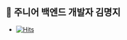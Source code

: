 <h2> 🐣 주니어 백엔드 개발자 김명지 </h2>

- [![Hits](https://hits.seeyoufarm.com/api/count/incr/badge.svg?url=https%3A%2F%2Fgithub.com%2Fmyoungji-kim%2Fhit-counter&count_bg=%238F7CFF&title_bg=%23393939&icon=googlekeep.svg&icon_color=%23E7E7E7&title=hits&edge_flat=false)](https://hits.seeyoufarm.com)
